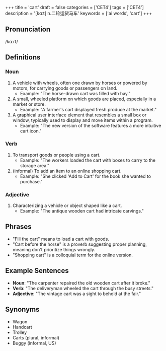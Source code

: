 +++
title = 'cart'
draft = false
categories = ['CET4']
tags = ['CET4']
description = '[kɑːt] n.二轮运货马车'
keywords = ['ai words', 'cart']
+++

## Pronunciation
/kɑːrt/

## Definitions
### Noun
1. A vehicle with wheels, often one drawn by horses or powered by motors, for carrying goods or passengers on land.
   - Example: "The horse-drawn cart was filled with hay."
2. A small, wheeled platform on which goods are placed, especially in a market or store.
   - Example: "A farmer's cart displayed fresh produce at the market."
3. A graphical user interface element that resembles a small box or window, typically used to display and move items within a program.
   - Example: "The new version of the software features a more intuitive cart icon."

### Verb
1. To transport goods or people using a cart.
   - Example: "The workers loaded the cart with boxes to carry to the storage area."
2. (informal) To add an item to an online shopping cart.
   - Example: "She clicked 'Add to Cart' for the book she wanted to purchase."

### Adjective
1. Characterizing a vehicle or object shaped like a cart.
   - Example: "The antique wooden cart had intricate carvings."

## Phrases
- "Fill the cart" means to load a cart with goods.
- "Cart before the horse" is a proverb suggesting proper planning, meaning don't prioritize things wrongly.
- "Shopping cart" is a colloquial term for the online version.

## Example Sentences
- **Noun**: "The carpenter repaired the old wooden cart after it broke."
- **Verb**: "The deliveryman wheeled the cart through the busy streets."
- **Adjective**: "The vintage cart was a sight to behold at the fair."

## Synonyms
- Wagon
- Handcart
- Trolley
- Carts (plural, informal)
- Buggy (informal, US)
